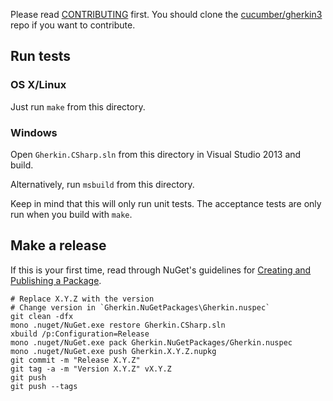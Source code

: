 Please read [CONTRIBUTING](https://github.com/cucumber/gherkin3/blob/master/CONTRIBUTING.md) first.
You should clone the [cucumber/gherkin3](https://github.com/cucumber/gherkin3) repo if you want
to contribute.

## Run tests

### OS X/Linux

Just run `make` from this directory.

### Windows

Open `Gherkin.CSharp.sln` from this directory in Visual Studio 2013 and build.

Alternatively, run `msbuild` from this directory.

Keep in mind that this will only run unit tests. The acceptance tests are only
run when you build with `make`.

## Make a release

If this is your first time, read through NuGet's guidelines for
[Creating and Publishing a Package](https://docs.nuget.org/create/creating-and-publishing-a-package).

    # Replace X.Y.Z with the version
    # Change version in `Gherkin.NuGetPackages\Gherkin.nuspec`
    git clean -dfx
    mono .nuget/NuGet.exe restore Gherkin.CSharp.sln
    xbuild /p:Configuration=Release
    mono .nuget/NuGet.exe pack Gherkin.NuGetPackages/Gherkin.nuspec
    mono .nuget/NuGet.exe push Gherkin.X.Y.Z.nupkg
    git commit -m "Release X.Y.Z"
    git tag -a -m "Version X.Y.Z" vX.Y.Z
    git push
    git push --tags
